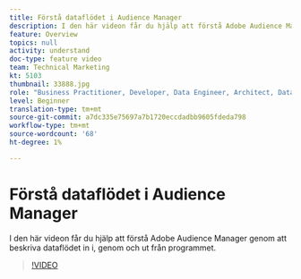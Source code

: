 ```yaml
---
title: Förstå dataflödet i Audience Manager
description: I den här videon får du hjälp att förstå Adobe Audience Manager genom att beskriva dataflödet in i, genom och ut från programmet.
feature: Overview
topics: null
activity: understand
doc-type: feature video
team: Technical Marketing
kt: 5103
thumbnail: 33888.jpg
role: "Business Practitioner, Developer, Data Engineer, Architect, Data Architect, Administrator, Leader"
level: Beginner
translation-type: tm+mt
source-git-commit: a7dc335e75697a7b1720eccdadbb9605fdeda798
workflow-type: tm+mt
source-wordcount: '68'
ht-degree: 1%

---
```



# Förstå dataflödet i Audience Manager

I den här videon får du hjälp att förstå Adobe Audience Manager genom att beskriva dataflödet in i, genom och ut från programmet.

>[!VIDEO](https://video.tv.adobe.com/v/33888/?quality=12)
